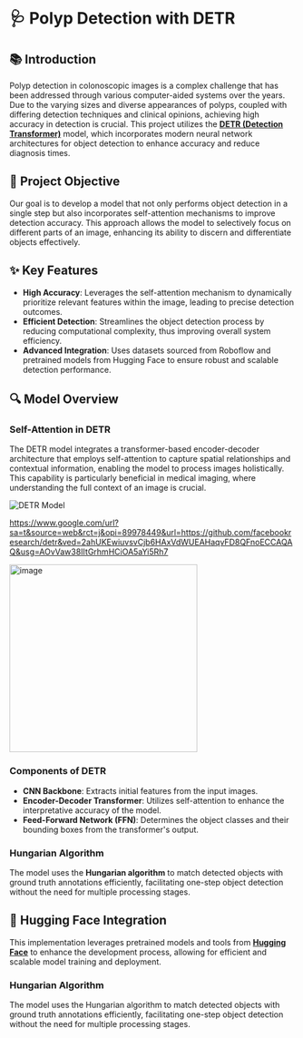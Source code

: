 # 🩺 Polyp Detection with DETR

## 📚 Introduction

Polyp detection in colonoscopic images is a complex challenge that has been addressed through various computer-aided systems over the years. Due to the varying sizes and diverse appearances of polyps, coupled with differing detection techniques and clinical opinions, achieving high accuracy in detection is crucial. This project utilizes the **[DETR (Detection Transformer)](https://github.com/facebookresearch/detr)** model, which incorporates modern neural network architectures for object detection to enhance accuracy and reduce diagnosis times.

## 🎯 Project Objective

Our goal is to develop a model that not only performs object detection in a single step but also incorporates self-attention mechanisms to improve detection accuracy. This approach allows the model to selectively focus on different parts of an image, enhancing its ability to discern and differentiate objects effectively.

## ✨ Key Features

- **High Accuracy**: Leverages the self-attention mechanism to dynamically prioritize relevant features within the image, leading to precise detection outcomes.
- **Efficient Detection**: Streamlines the object detection process by reducing computational complexity, thus improving overall system efficiency.
- **Advanced Integration**: Uses datasets sourced from Roboflow and pretrained models from Hugging Face to ensure robust and scalable detection performance.

## 🔍 Model Overview

### Self-Attention in DETR

The DETR model integrates a transformer-based encoder-decoder architecture that employs self-attention to capture spatial relationships and contextual information, enabling the model to process images holistically. This capability is particularly beneficial in medical imaging, where understanding the full context of an image is crucial.

![DETR Model](https://path/to/your/image.png) <!-- Add your image path here -->

https://www.google.com/url?sa=t&source=web&rct=j&opi=89978449&url=https://github.com/facebookresearch/detr&ved=2ahUKEwiuvsvCjb6HAxVdWUEAHaqvFD8QFnoECCAQAQ&usg=AOvVaw38IItGrhmHCiOA5aYi5Rh7


<img width="331" alt="image" src="https://github.com/user-attachments/assets/2e3e2a44-e37c-4315-a470-a2a1633f3d81">

### Components of DETR

- **CNN Backbone**: Extracts initial features from the input images.
- **Encoder-Decoder Transformer**: Utilizes self-attention to enhance the interpretative accuracy of the model.
- **Feed-Forward Network (FFN)**: Determines the object classes and their bounding boxes from the transformer's output.

### Hungarian Algorithm

The model uses the **Hungarian algorithm** to match detected objects with ground truth annotations efficiently, facilitating one-step object detection without the need for multiple processing stages.


## 🤖 Hugging Face Integration

This implementation leverages pretrained models and tools from **[Hugging Face](https://huggingface.co/)** to enhance the development process, allowing for efficient and scalable model training and deployment.






### Hungarian Algorithm

The model uses the Hungarian algorithm to match detected objects with ground truth annotations efficiently, facilitating one-step object detection without the need for multiple processing stages.

